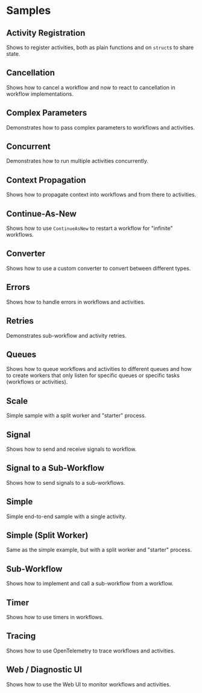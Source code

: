 # Samples

## Activity Registration

Shows to register activities, both as plain functions and on `struct`s to share state.

## Cancellation

Shows how to cancel a workflow and now to react to cancellation in workflow implementations.

## Complex Parameters

Demonstrates how to pass complex parameters to workflows and activities.

## Concurrent

Demonstrates how to run multiple activities concurrently.

## Context Propagation

Shows how to propagate context into workflows and from there to activities.

## Continue-As-New

Shows how to use `ContinueAsNew` to restart a workflow for "infinite" workflows.

## Converter

Shows how to use a custom converter to convert between different types.

## Errors

Shows how to handle errors in workflows and activities.

## Retries

Demonstrates sub-workflow and activity retries.

## Queues

Shows how to queue workflows and activities to different queues and how to create workers that only listen for specific queues or specific tasks (workflows or activities).

## Scale

Simple sample with a split worker and "starter" process.

## Signal

Shows how to send and receive signals to workflow.

## Signal to a Sub-Workflow

Shows how to send signals to a sub-workflows.

## Simple

Simple end-to-end sample with a single activity.

## Simple (Split Worker)

Same as the simple example, but with a split worker and "starter" process.

## Sub-Workflow

Shows how to implement and call a sub-workflow from a workflow.

## Timer

Shows how to use timers in workflows.

## Tracing

Shows how to use OpenTelemetry to trace workflows and activities.

## Web / Diagnostic UI

Shows how to use the Web UI to monitor workflows and activities.
